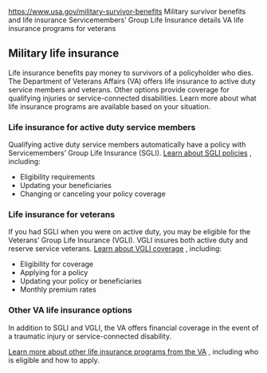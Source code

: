 

https://www.usa.gov/military-survivor-benefits
Military survivor benefits and life insurance
Servicemembers’ Group Life Insurance details
VA life insurance programs for veterans

Military life insurance
-----------------------

Life insurance benefits pay money to survivors of a policyholder who dies. The Department of Veterans Affairs (VA) offers life insurance to active duty service members and veterans. Other options provide coverage for qualifying injuries or service-connected disabilities. Learn more about what life insurance programs are available based on your situation.

### **Life insurance for active duty service members**

Qualifying active duty service members automatically have a policy with Servicemembers’ Group Life Insurance (SGLI).
[Learn about SGLI policies](https://www.va.gov/life-insurance/options-eligibility/sgli/)
, including:

* Eligibility requirements
* Updating your beneficiaries
* Changing or canceling your policy coverage

### **Life insurance for veterans**

If you had SGLI when you were on active duty, you may be eligible for the Veterans’ Group Life Insurance (VGLI). VGLI insures both active duty and reserve service veterans.
[Learn about VGLI coverage](https://www.va.gov/life-insurance/options-eligibility/vgli/)
, including:

* Eligibility for coverage
* Applying for a policy
* Updating your policy or beneficiaries
* Monthly premium rates

### **Other VA life insurance options**

In addition to SGLI and VGLI, the VA offers financial coverage in the event of a traumatic injury or service-connected disability.

[Learn more about other life insurance programs from the VA](https://www.va.gov/life-insurance/options-eligibility/)
, including who is eligible and how to apply.

